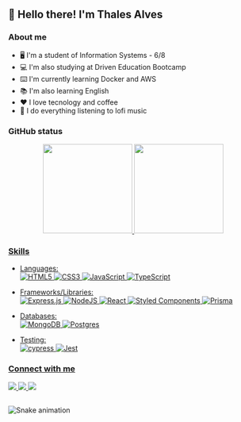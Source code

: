 <!-- ![visitor badge](https://visitor-badge.glitch.me/badge?page_id=thalesAlves758.visitor-badge&left_color=black&right_color=purple&left_text=visits) -->
## 👋 Hello there! I'm Thales Alves

### About me
- 🖥️ I'm a student of Information Systems - 6/8
- 💻 I'm also studying at Driven Education Bootcamp
- ⌨️ I'm currently learning Docker and AWS
- 📚 I'm also learning English
- ❤️ I love tecnology and coffee
- 🎵 I do everything listening to lofi music

### GitHub status
<div align="center">
  <a href="https://github.com/thalesAlves758">
  <img height="180em" src="https://github-readme-stats.vercel.app/api?username=thalesAlves758&show_icons=true&theme=midnight-purple&include_all_commits=true&count_private=true"/>
  <img height="180em" src="https://github-readme-stats.vercel.app/api/top-langs/?username=thalesAlves758&layout=compact&langs_count=7&theme=midnight-purple"/>
<!--   <img height="150em" src="https://github-readme-stats.vercel.app/api/wakatime?username=thalesalves758"/> -->
</div>

### Skills
<!-- <p align="center">
  <a href="https://skillicons.dev">
    <img src="https://skillicons.dev/icons?i=html,css,js,react,nodejs,postgres,ts,prisma,jest,aws" />
  </a>
</p> -->
- Languages: <br />
  ![HTML5](https://img.shields.io/badge/html5-%23E34F26.svg?style=for-the-badge&logo=html5&logoColor=white)
  ![CSS3](https://img.shields.io/badge/css3-%231572B6.svg?style=for-the-badge&logo=css3&logoColor=white)
  ![JavaScript](https://img.shields.io/badge/javascript-%23323330.svg?style=for-the-badge&logo=javascript&logoColor=%23F7DF1E)
  ![TypeScript](https://img.shields.io/badge/typescript-%23007ACC.svg?style=for-the-badge&logo=typescript&logoColor=white)
  
- Frameworks/Libraries: <br />
  ![Express.js](https://img.shields.io/badge/express.js-%23404d59.svg?style=for-the-badge&logo=express&logoColor=%2361DAFB)
  ![NodeJS](https://img.shields.io/badge/node.js-6DA55F?style=for-the-badge&logo=node.js&logoColor=white)
  ![React](https://img.shields.io/badge/react-%2320232a.svg?style=for-the-badge&logo=react&logoColor=%2361DAFB)
  ![Styled Components](https://img.shields.io/badge/styled--components-DB7093?style=for-the-badge&logo=styled-components&logoColor=white)
  ![Prisma](https://img.shields.io/badge/Prisma-3982CE?style=for-the-badge&logo=Prisma&logoColor=white)

- Databases: <br />
  ![MongoDB](https://img.shields.io/badge/MongoDB-%234ea94b.svg?style=for-the-badge&logo=mongodb&logoColor=white)
  ![Postgres](https://img.shields.io/badge/postgres-%23316192.svg?style=for-the-badge&logo=postgresql&logoColor=white)
  
- Testing: <br />
  ![cypress](https://img.shields.io/badge/-cypress-%23E5E5E5?style=for-the-badge&logo=cypress&logoColor=058a5e)
  ![Jest](https://img.shields.io/badge/-jest-%23C21325?style=for-the-badge&logo=jest&logoColor=white)
  
### Connect with me
<p>
  <a href="mailto:thalesalves758@gmail.com">
    <img src="https://img.shields.io/badge/Gmail-D14836?style=for-the-badge&logo=gmail&logoColor=white" />
  </a>
  <a href="https://www.linkedin.com/in/thalesalvess">
    <img src="https://img.shields.io/badge/LinkedIn-0077B5?style=for-the-badge&logo=linkedin&logoColor=white" />
  </a>
  <a href="https://steamcommunity.com/profiles/76561198995991090/">
    <img src="https://img.shields.io/badge/steam-%23000000.svg?style=for-the-badge&logo=steam&logoColor=white" />
  </a>
</p>

##
  
![Snake animation](https://github.com/thalesAlves758/thalesAlves758/blob/output/github-contribution-grid-snake.svg)
